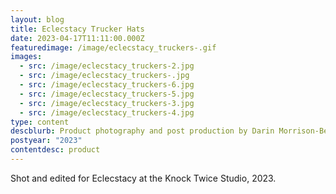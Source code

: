 ```yaml
---
layout: blog
title: Eclecstacy Trucker Hats
date: 2023-04-17T11:11:00.000Z
featuredimage: /image/eclecstacy_truckers-.gif
images:
  - src: /image/eclecstacy_truckers-2.jpg
  - src: /image/eclecstacy_truckers-.jpg
  - src: /image/eclecstacy_truckers-6.jpg
  - src: /image/eclecstacy_truckers-5.jpg
  - src: /image/eclecstacy_truckers-3.jpg
  - src: /image/eclecstacy_truckers-4.jpg
type: content
descblurb: Product photography and post production by Darin Morrison-Beer
postyear: "2023"
contentdesc: product
---
```

Shot and edited for Eclecstacy at the Knock Twice Studio, 2023.
